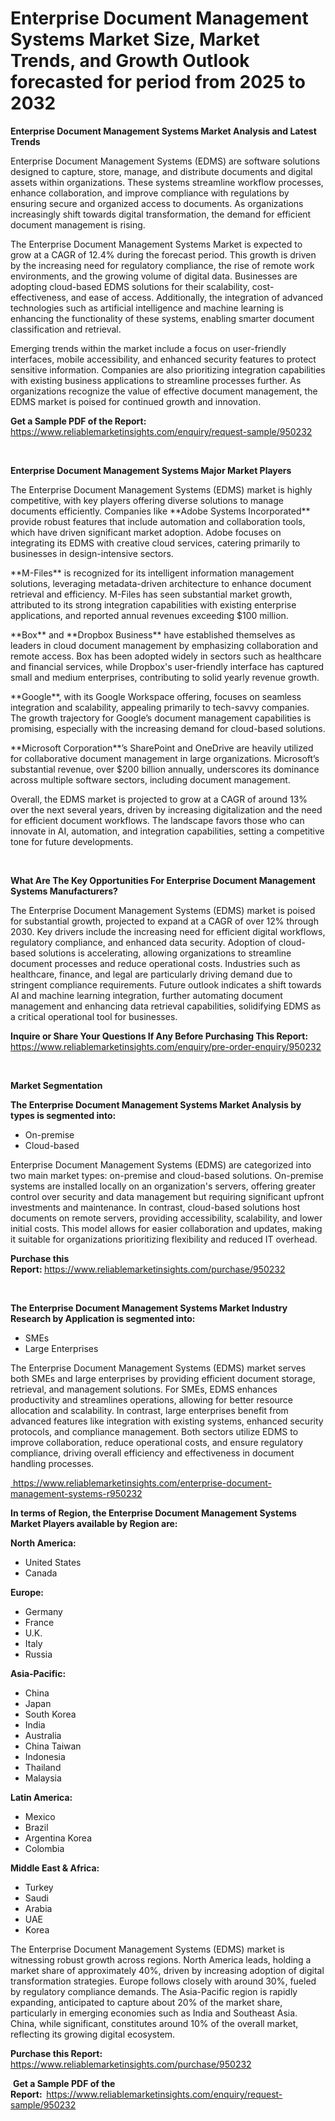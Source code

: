 <p><h1>Enterprise Document Management Systems Market Size, Market Trends, and Growth Outlook forecasted for period from 2025 to 2032</h1></p><p><strong>Enterprise Document Management Systems Market Analysis and Latest Trends</strong></p>
<p><p>Enterprise Document Management Systems (EDMS) are software solutions designed to capture, store, manage, and distribute documents and digital assets within organizations. These systems streamline workflow processes, enhance collaboration, and improve compliance with regulations by ensuring secure and organized access to documents. As organizations increasingly shift towards digital transformation, the demand for efficient document management is rising.</p><p>The Enterprise Document Management Systems Market is expected to grow at a CAGR of 12.4% during the forecast period. This growth is driven by the increasing need for regulatory compliance, the rise of remote work environments, and the growing volume of digital data. Businesses are adopting cloud-based EDMS solutions for their scalability, cost-effectiveness, and ease of access. Additionally, the integration of advanced technologies such as artificial intelligence and machine learning is enhancing the functionality of these systems, enabling smarter document classification and retrieval.</p><p>Emerging trends within the market include a focus on user-friendly interfaces, mobile accessibility, and enhanced security features to protect sensitive information. Companies are also prioritizing integration capabilities with existing business applications to streamline processes further. As organizations recognize the value of effective document management, the EDMS market is poised for continued growth and innovation.</p></p>
<p><strong>Get a Sample PDF of the Report:&nbsp;</strong> <a href="https://www.reliablemarketinsights.com/enquiry/request-sample/950232?utm_campaign=3111&utm_medium=2&utm_source=Github&utm_content=ia&utm_term=18042025&utm_id=enterprise-document-management-systems">https://www.reliablemarketinsights.com/enquiry/request-sample/950232</a></p>
<p>&nbsp;</p>
<p><strong>Enterprise Document Management Systems Major Market Players</strong></p>
<p><p>The Enterprise Document Management Systems (EDMS) market is highly competitive, with key players offering diverse solutions to manage documents efficiently. Companies like **Adobe Systems Incorporated** provide robust features that include automation and collaboration tools, which have driven significant market adoption. Adobe focuses on integrating its EDMS with creative cloud services, catering primarily to businesses in design-intensive sectors.</p><p>**M-Files** is recognized for its intelligent information management solutions, leveraging metadata-driven architecture to enhance document retrieval and efficiency. M-Files has seen substantial market growth, attributed to its strong integration capabilities with existing enterprise applications, and reported annual revenues exceeding $100 million.</p><p>**Box** and **Dropbox Business** have established themselves as leaders in cloud document management by emphasizing collaboration and remote access. Box has been adopted widely in sectors such as healthcare and financial services, while Dropbox's user-friendly interface has captured small and medium enterprises, contributing to solid yearly revenue growth.</p><p>**Google**, with its Google Workspace offering, focuses on seamless integration and scalability, appealing primarily to tech-savvy companies. The growth trajectory for Google’s document management capabilities is promising, especially with the increasing demand for cloud-based solutions.</p><p>**Microsoft Corporation**’s SharePoint and OneDrive are heavily utilized for collaborative document management in large organizations. Microsoft’s substantial revenue, over $200 billion annually, underscores its dominance across multiple software sectors, including document management.</p><p>Overall, the EDMS market is projected to grow at a CAGR of around 13% over the next several years, driven by increasing digitalization and the need for efficient document workflows. The landscape favors those who can innovate in AI, automation, and integration capabilities, setting a competitive tone for future developments.</p></p>
<p>&nbsp;</p>
<p><strong>What Are The Key Opportunities For Enterprise Document Management Systems Manufacturers?</strong></p>
<p><p>The Enterprise Document Management Systems (EDMS) market is poised for substantial growth, projected to expand at a CAGR of over 12% through 2030. Key drivers include the increasing need for efficient digital workflows, regulatory compliance, and enhanced data security. Adoption of cloud-based solutions is accelerating, allowing organizations to streamline document processes and reduce operational costs. Industries such as healthcare, finance, and legal are particularly driving demand due to stringent compliance requirements. Future outlook indicates a shift towards AI and machine learning integration, further automating document management and enhancing data retrieval capabilities, solidifying EDMS as a critical operational tool for businesses.</p></p>
<p><strong>Inquire or Share Your Questions If Any Before Purchasing This Report:</strong> <a href="https://www.reliablemarketinsights.com/enquiry/pre-order-enquiry/950232?utm_campaign=3111&utm_medium=2&utm_source=Github&utm_content=ia&utm_term=18042025&utm_id=enterprise-document-management-systems">https://www.reliablemarketinsights.com/enquiry/pre-order-enquiry/950232</a></p>
<p>&nbsp;</p>
<p><strong>Market Segmentation</strong></p>
<p><strong>The Enterprise Document Management Systems Market Analysis by types is segmented into:</strong></p>
<p><ul><li>On-premise</li><li>Cloud-based</li></ul></p>
<p><p>Enterprise Document Management Systems (EDMS) are categorized into two main market types: on-premise and cloud-based solutions. On-premise systems are installed locally on an organization's servers, offering greater control over security and data management but requiring significant upfront investments and maintenance. In contrast, cloud-based solutions host documents on remote servers, providing accessibility, scalability, and lower initial costs. This model allows for easier collaboration and updates, making it suitable for organizations prioritizing flexibility and reduced IT overhead.</p></p>
<p><strong>Purchase this Report:&nbsp;</strong><a href="https://www.reliablemarketinsights.com/purchase/950232?utm_campaign=3111&utm_medium=2&utm_source=Github&utm_content=ia&utm_term=18042025&utm_id=enterprise-document-management-systems">https://www.reliablemarketinsights.com/purchase/950232</a></p>
<p>&nbsp;</p>
<p><strong>The Enterprise Document Management Systems Market Industry Research by Application is segmented into:</strong></p>
<p><ul><li>SMEs</li><li>Large Enterprises</li></ul></p>
<p><p>The Enterprise Document Management Systems (EDMS) market serves both SMEs and large enterprises by providing efficient document storage, retrieval, and management solutions. For SMEs, EDMS enhances productivity and streamlines operations, allowing for better resource allocation and scalability. In contrast, large enterprises benefit from advanced features like integration with existing systems, enhanced security protocols, and compliance management. Both sectors utilize EDMS to improve collaboration, reduce operational costs, and ensure regulatory compliance, driving overall efficiency and effectiveness in document handling processes.</p></p>
<p><a href="https://www.reliablemarketinsights.com/enterprise-document-management-systems-r950232?utm_campaign=3111&utm_medium=2&utm_source=Github&utm_content=ia&utm_term=18042025&utm_id=enterprise-document-management-systems">&nbsp;https://www.reliablemarketinsights.com/enterprise-document-management-systems-r950232</a></p>
<p><strong>In terms of Region, the Enterprise Document Management Systems Market Players available by Region are:</strong></p>
<p>
    <p> <strong> North America: </strong>
        <ul>
            <li>United States</li>
            <li>Canada</li>
        </ul>
        </p> 
    <p> <strong> Europe: </strong>
        <ul>
            <li>Germany</li>
            <li>France</li>
            <li>U.K.</li>
            <li>Italy</li>
            <li>Russia</li>
        </ul>
        </p> 
    <p> <strong> Asia-Pacific: </strong>
        <ul>
            <li>China</li>
            <li>Japan</li>
            <li>South Korea</li>
            <li>India</li>
            <li>Australia</li>
            <li>China Taiwan</li>
            <li>Indonesia</li>
            <li>Thailand</li>
            <li>Malaysia</li>
        </ul>
        </p> 
    <p> <strong> Latin America: </strong>
        <ul>
            <li>Mexico</li>
            <li>Brazil</li>
            <li>Argentina Korea</li>
            <li>Colombia</li>
        </ul>
        </p> 
    <p> <strong> Middle East & Africa: </strong>
        <ul>
            <li>Turkey</li>
            <li>Saudi</li>
            <li>Arabia</li>
            <li>UAE</li>
            <li>Korea</li>
        </ul>
    </p>
    </p>
<p><p>The Enterprise Document Management Systems (EDMS) market is witnessing robust growth across regions. North America leads, holding a market share of approximately 40%, driven by increasing adoption of digital transformation strategies. Europe follows closely with around 30%, fueled by regulatory compliance demands. The Asia-Pacific region is rapidly expanding, anticipated to capture about 20% of the market share, particularly in emerging economies such as India and Southeast Asia. China, while significant, constitutes around 10% of the overall market, reflecting its growing digital ecosystem.</p></p>
<p><strong>Purchase this Report: </strong><a href="https://www.reliablemarketinsights.com/purchase/950232?utm_campaign=3111&utm_medium=2&utm_source=Github&utm_content=ia&utm_term=18042025&utm_id=enterprise-document-management-systems">https://www.reliablemarketinsights.com/purchase/950232</a></p>
<p>&nbsp;<strong>Get a Sample PDF of the Report:&nbsp;&nbsp;</strong><a href="https://www.reliablemarketinsights.com/enquiry/request-sample/950232?utm_campaign=3111&utm_medium=2&utm_source=Github&utm_content=ia&utm_term=18042025&utm_id=enterprise-document-management-systems">https://www.reliablemarketinsights.com/enquiry/request-sample/950232</a></p>
<p><strong></strong></p>
<p><p></p><p></p><p></p></p>